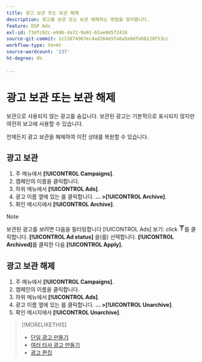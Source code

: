 ```yaml
---
title: 광고 보관 또는 보관 해제
description: 광고를 보관 또는 보관 해제하는 방법을 알아봅니다.
feature: DSP Ads
exl-id: f3dfc92c-e99b-4a72-9a91-65ae0d5f2419
source-git-commit: 1c13874967ec4ad264e5fa6a5e0dfeb6120f53cc
workflow-type: tm+mt
source-wordcount: '137'
ht-degree: 0%

---
```


# 광고 보관 또는 보관 해제

보관으로 사용되지 않는 광고를 숨깁니다. 보관된 광고는 기본적으로 표시되지 않지만 여전히 보고에 사용할 수 있습니다.

언제든지 광고 보관을 해제하여 이전 상태를 복원할 수 있습니다.

## 광고 보관

1. 주 메뉴에서 **[!UICONTROL Campaigns]**.
1. 캠페인의 이름을 클릭합니다.
1. 하위 메뉴에서 **[!UICONTROL Ads]**.
1. 광고 이름 옆에 있는 를 클릭합니다.  **... >[!UICONTROL Archive]**.
1. 확인 메시지에서 **[!UICONTROL Archive]**.

>[!NOTE]
>
>보관된 광고를 보려면 다음을 필터링합니다 [!UICONTROL Ads] 보기: click ![[!UICONTROL Filter] 버튼](/help/dsp/assets/filter.png)를 클릭합니다. **[!UICONTROL Ad status]** 을(를) 선택합니다. **[!UICONTROL Archived]**&#x200B;를 클릭한 다음 **[!UICONTROL Apply].**

## 광고 보관 해제

1. 주 메뉴에서 **[!UICONTROL Campaigns]**.
1. 캠페인의 이름을 클릭합니다.
1. 하위 메뉴에서 **[!UICONTROL Ads]**.
1. 광고 이름 옆에 있는 를 클릭합니다.  **... >[!UICONTROL Unarchive]**.
1. 확인 메시지에서 **[!UICONTROL Unarchive]**.

>[!MORELIKETHIS]
>
>* [단일 광고 만들기](ad-create.md)
>* [여러 타사 광고 만들기](ad-create-multiple.md)
>* [광고 편집](ad-edit.md)


